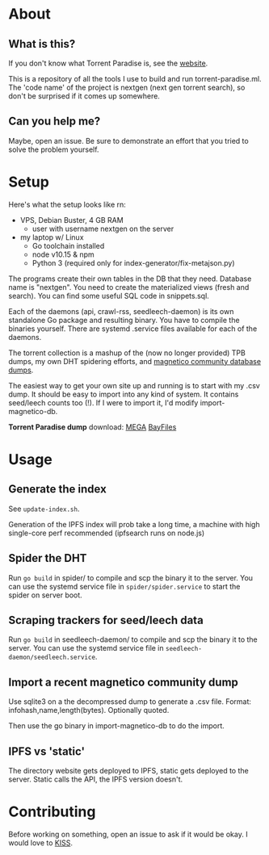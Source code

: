 # About
## What is this?

If you don't know what Torrent Paradise is, see the [website](https://torrent-paradise.ml/about.html).

This is a repository of all the tools I use to build and run torrent-paradise.ml. The 'code name' of the project is nextgen (next gen torrent search), so don't be surprised if it comes up somewhere.

## Can you help me?
Maybe, open an issue. Be sure to demonstrate an effort that you tried to solve the problem yourself.

# Setup

Here's what the setup looks like rn:
- VPS, Debian Buster, 4 GB RAM
  - user with username nextgen on the server
- my laptop w/ Linux
  - Go toolchain installed
  - node v10.15 & npm
  - Python 3 (required only for index-generator/fix-metajson.py)

The programs create their own tables in the DB that they need. Database name is "nextgen". You need to create the materialized views (fresh and search). You can find some useful SQL code in snippets.sql.

Each of the daemons (api, crawl-rss, seedleech-daemon) is its own standalone Go package and resulting binary. You have to compile the binaries yourself. There are systemd .service files available for each of the daemons.

The torrent collection is a mashup of the (now no longer provided) TPB dumps, my own DHT spidering efforts, and [magnetico community database dumps](https://github.com/boramalper/magnetico/issues/218).

The easiest way to get your own site up and running is to start with my .csv dump. It should be easy to import into any kind of system. It contains seed/leech counts too (!). If I were to import it, I'd modify import-magnetico-db.

__Torrent Paradise dump__ download: [MEGA](https://mega.nz/file/IFcTBCKZ#v3OCPNeja4lRC5baccVDeTaQUE150wqqGyS6A1mxglc) [BayFiles](https://bayfiles.com/nc43i3H5oe/torrentparadise-dump-200720.csv_xz)

# Usage

## Generate the index

See `update-index.sh`.

Generation of the IPFS index will prob take a long time, a machine with high single-core perf recommended (ipfsearch runs on node.js)

## Spider the DHT

Run `go build` in spider/ to compile and scp the binary it to the server. You can use the systemd service file in `spider/spider.service` to start the spider on server boot.

## Scraping trackers for seed/leech data

Run `go build` in seedleech-daemon/ to compile and scp the binary it to the server. You can use the systemd service file in `seedleech-daemon/seedleech.service`.

## Import a recent magnetico community dump

Use sqlite3 on a the decompressed dump to generate a .csv file. Format: infohash,name,length(bytes). Optionally quoted.

Then use the go binary in import-magnetico-db to do the import.

## IPFS vs 'static'

The directory website gets deployed to IPFS, static gets deployed to the server. Static calls the API, the IPFS version doesn't.

# Contributing

Before working on something, open an issue to ask if it would be okay. I would love to [KISS](https://en.wikipedia.org/wiki/KISS_principle). 
